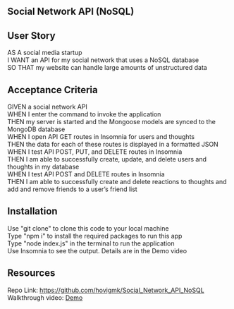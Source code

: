 ## Social Network API (NoSQL)

## User Story

AS A social media startup  
I WANT an API for my social network that uses a NoSQL database  
SO THAT my website can handle large amounts of unstructured data

## Acceptance Criteria

GIVEN a social network API  
WHEN I enter the command to invoke the application  
THEN my server is started and the Mongoose models are synced to the MongoDB database  
WHEN I open API GET routes in Insomnia for users and thoughts  
THEN the data for each of these routes is displayed in a formatted JSON  
WHEN I test API POST, PUT, and DELETE routes in Insomnia  
THEN I am able to successfully create, update, and delete users and thoughts in my database  
WHEN I test API POST and DELETE routes in Insomnia  
THEN I am able to successfully create and delete reactions to thoughts and add and remove friends to a user’s friend list

## Installation

Use "git clone" to clone this code to your local machine  
Type "npm i" to install the required packages to run this app  
Type "node index.js" in the terminal to run the application  
Use Insomnia to see the output. Details are in the Demo video

## Resources

Repo Link: https://github.com/hovigmk/Social_Network_API_NoSQL  
Walkthrough video: [Demo](./assets/Demo.webm)
